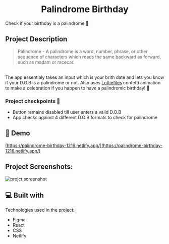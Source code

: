 <h1 align="center">Palindrome Birthday</h1>
<p>Check if your birthday is a palindrome 🥳</p>

## Project Description
> Palindrome - A palindrome is a word, number, phrase, or other sequence of characters which reads the same backward as forward, such as madam or racecar.
<br />
The app essentialy takes an input which is your brith date and lets you know if your D.O.B is a palindrome or not.
Also uses <a href="https://lottiefiles.com/" target="_blank">Lottiefiles</a> confetti animation to make a celebration if you happen to have a palindromic birthday!    🎉

### Project checkpoints 📝
* Button remains disabled till user enters a valid D.O.B
* App checks against 4 different D.O.B formats to check for pailndrome

<h2>🚀 Demo</h2>

[https://palindrome-birthday-1216.netlify.app/](https://palindrome-birthday-1216.netlify.app/)

<h2>Project Screenshots:</h2>

![projct screenshot](https://gcdn.pbrd.co/images/IyeUF7lUTMD1.png?o=1)

  
  
<h2>💻 Built with</h2>

Technologies used in the project:

*   Figma
*   React
*   CSS
*   Netlify
